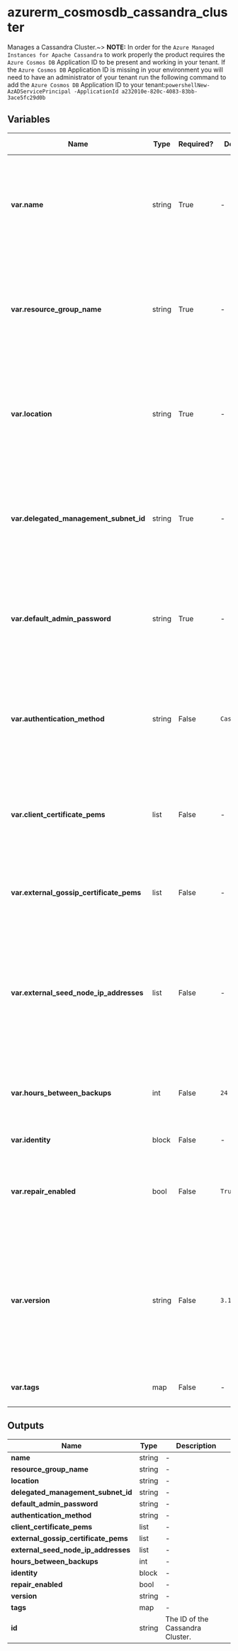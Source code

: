 # azurerm_cosmosdb_cassandra_cluster

Manages a Cassandra Cluster.~> **NOTE:** In order for the `Azure Managed Instances for Apache Cassandra` to work properly the product requires the `Azure Cosmos DB` Application ID to be present and working in your tenant. If the `Azure Cosmos DB` Application ID is missing in your environment you will need to have an administrator of your tenant run the following command to add the `Azure Cosmos DB` Application ID to your tenant:```powershellNew-AzADServicePrincipal -ApplicationId a232010e-820c-4083-83bb-3ace5fc29d0b```

## Variables

| Name | Type | Required? |  Default  |  possible values |  Description |
| ---- | ---- | --------- |  ----------- | ----------- | ----------- |
| **var.name** | string | True | -  |  -  |  The name which should be used for this Cassandra Cluster. Changing this forces a new Cassandra Cluster to be created. | 
| **var.resource_group_name** | string | True | -  |  -  |  The name of the Resource Group where the Cassandra Cluster should exist. Changing this forces a new Cassandra Cluster to be created. | 
| **var.location** | string | True | -  |  -  |  The Azure Region where the Cassandra Cluster should exist. Changing this forces a new Cassandra Cluster to be created. | 
| **var.delegated_management_subnet_id** | string | True | -  |  -  |  The ID of the delegated management subnet for this Cassandra Cluster. Changing this forces a new Cassandra Cluster to be created. | 
| **var.default_admin_password** | string | True | -  |  -  |  The initial admin password for this Cassandra Cluster. Changing this forces a new resource to be created. | 
| **var.authentication_method** | string | False | `Cassandra`  |  `None`, `Cassandra`  |  The authentication method that is used to authenticate clients. Possible values are `None` and `Cassandra`. Defaults to `Cassandra`. | 
| **var.client_certificate_pems** | list | False | -  |  -  |  A list of TLS certificates that is used to authorize client connecting to the Cassandra Cluster. | 
| **var.external_gossip_certificate_pems** | list | False | -  |  -  |  A list of TLS certificates that is used to authorize gossip from unmanaged Cassandra Data Center. | 
| **var.external_seed_node_ip_addresses** | list | False | -  |  -  |  A list of IP Addresses of the seed nodes in unmanaged the Cassandra Data Center which will be added to the seed node lists of all managed nodes. | 
| **var.hours_between_backups** | int | False | `24`  |  -  |  The number of hours to wait between taking a backup of the Cassandra Cluster. Defaults to `24`. | 
| **var.identity** | block | False | -  |  -  |  An `identity` block. | 
| **var.repair_enabled** | bool | False | `True`  |  -  |  Is the automatic repair enabled on the Cassandra Cluster? Defaults to `true`. | 
| **var.version** | string | False | `3.11`  |  `3.11`, `4.0`  |  The version of Cassandra what the Cluster converges to run. Possible values are `3.11` and `4.0`. Defaults to `3.11`. Changing this forces a new Cassandra Cluster to be created. | 
| **var.tags** | map | False | -  |  -  |  A mapping of tags assigned to the resource. | 



## Outputs

| Name | Type | Description |
| ---- | ---- | --------- | 
| **name** | string  | - | 
| **resource_group_name** | string  | - | 
| **location** | string  | - | 
| **delegated_management_subnet_id** | string  | - | 
| **default_admin_password** | string  | - | 
| **authentication_method** | string  | - | 
| **client_certificate_pems** | list  | - | 
| **external_gossip_certificate_pems** | list  | - | 
| **external_seed_node_ip_addresses** | list  | - | 
| **hours_between_backups** | int  | - | 
| **identity** | block  | - | 
| **repair_enabled** | bool  | - | 
| **version** | string  | - | 
| **tags** | map  | - | 
| **id** | string  | The ID of the Cassandra Cluster. | 